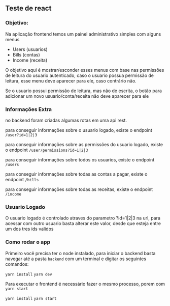 ## Teste de react

### Objetivo:

Na aplicação frontend temos um painel administrativo simples com alguns menus

* Users (usuarios)
* Bills (contas)
* Income (receita)

O objetivo aqui é mostrar/esconder esses menus com base nas permissões de leitura do usuario autenticado, caso o usuario
possua permissão de leitura, esse menu deve aparecer para ele, caso contrário não.

Se o usuario possui permissão de leitura, mas não de escrita, o botão para adicionar um novo usuario/conta/receita não deve
aparecer para ele


### Informações Extra

no backend foram criadas algumas rotas em uma api rest.

para conseguir informações sobre o usuario logado, existe o endpoint `/user?id=1|2|3`

para conseguir informações sobre as permissões do usuario logado, existe o endpoint `/user/permissions?id=1|2|3`

para conseguir informações sobre todos os usuarios, existe o endpoint `/users`

para conseguir informações sobre todas as contas a pagar, existe o endpoint `/bills`

para conseguir informações sobre todas as receitas, existe o endpoint `/income`


### Usuario Logado

O usuario logado é controlado atraves do parametro ?id=1|2|3 na url, para acessar com outro usuario basta alterar este valor,
desde que esteja entre um dos tres ids validos


### Como rodar o app

Primeiro você precisa ter o node instalado, para iniciar o backend basta navegar até a pasta `backend` com um terminal e
digitar os seguintes comandos:

```yarn install```
```yarn dev```

Para executar o frontend é necessário fazer o mesmo processo, porem com `yarn start`

```yarn install```
```yarn start```